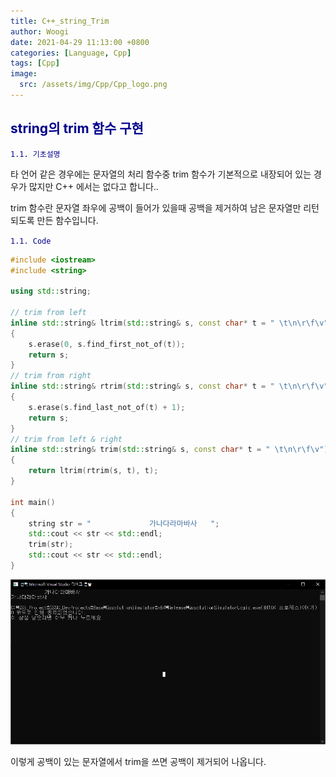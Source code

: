 ```yaml
---
title: C++_string_Trim
author: Woogi
date: 2021-04-29 11:13:00 +0800
categories: [Language, Cpp]
tags: [Cpp]
image:
  src: /assets/img/Cpp/Cpp_logo.png
---
```


## <span style="color:darkblue">string의 trim 함수 구현</span>

<span style="color:darkblue">`1.1. 기초설명`</span>

타 언어 같은 경우에는 문자열의 처리 함수중 trim 함수가 기본적으로 내장되어 있는 경우가 많지만 C++ 에서는 없다고 합니다..

trim 함수란 문자열 좌우에 공백이 들어가 있을때 공백을 제거하여 남은 문자열만 리턴되도록 만든 함수입니다.



<span style="color:darkblue">`1.1. Code`</span>

```c++
#include <iostream>
#include <string>
    
using std::string;

// trim from left 
inline std::string& ltrim(std::string& s, const char* t = " \t\n\r\f\v")
{
	s.erase(0, s.find_first_not_of(t));
	return s;
}
// trim from right 
inline std::string& rtrim(std::string& s, const char* t = " \t\n\r\f\v")
{
	s.erase(s.find_last_not_of(t) + 1);
	return s;
}
// trim from left & right 
inline std::string& trim(std::string& s, const char* t = " \t\n\r\f\v")
{
	return ltrim(rtrim(s, t), t);
}

int main()
{
    string str = "             가나다라마바사   ";
	std::cout << str << std::endl;
	trim(str);
	std::cout << str << std::endl;
}
```

![img](/assets/img/Cpp/Cpp_trim_1.png)



이렇게 공백이 있는 문자열에서 trim을 쓰면 공백이 제거되어 나옵니다.